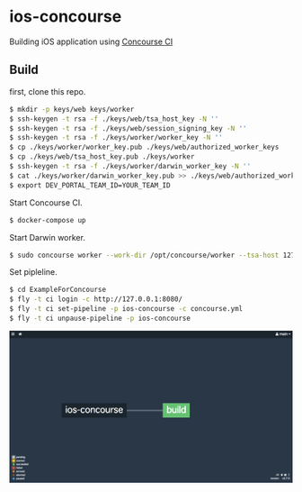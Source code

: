 # ios-concourse

Building iOS application using [Concourse CI](https://concourse.ci/) 

## Build

first, clone this repo.

```bash
$ mkdir -p keys/web keys/worker
$ ssh-keygen -t rsa -f ./keys/web/tsa_host_key -N ''
$ ssh-keygen -t rsa -f ./keys/web/session_signing_key -N ''
$ ssh-keygen -t rsa -f ./keys/worker/worker_key -N ''
$ cp ./keys/worker/worker_key.pub ./keys/web/authorized_worker_keys
$ cp ./keys/web/tsa_host_key.pub ./keys/worker
$ ssh-keygen -t rsa -f ./keys/worker/darwin_worker_key -N ''
$ cat ./keys/worker/darwin_worker_key.pub >> ./keys/web/authorized_worker_keys
$ export DEV_PORTAL_TEAM_ID=YOUR_TEAM_ID
```

Start Concourse CI.

```bash
$ docker-compose up
```

Start Darwin worker.

```bash
$ sudo concourse worker --work-dir /opt/concourse/worker --tsa-host 127.0.0.1 --tsa-public-key ./keys/worker/tsa_host_key.pub --tsa-worker-private-key ./keys/worker/darwin_worker_key
```

Set pipleline.

```bash
$ cd ExampleForConcourse
$ fly -t ci login -c http://127.0.0.1:8080/
$ fly -t ci set-pipeline -p ios-concourse -c concourse.yml
$ fly -t ci unpause-pipeline -p ios-concourse
```

![pipeline](./ios-concourse-pipeline.png)
